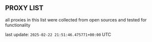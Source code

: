 ## PROXY LIST

all proxies in this list were collected from open sources and tested for functionality

last update: `2025-02-22 21:51:46.475771+00:00` UTC